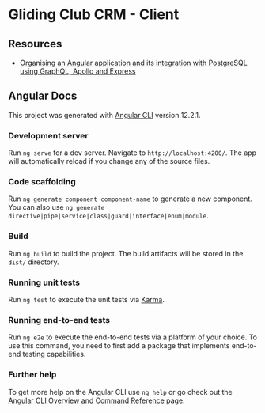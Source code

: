 # Gliding Club CRM - Client

## Resources
- [Organising an Angular application and its integration with PostgreSQL using GraphQL, Apollo and Express](https://medium.com/swlh/organising-angular-application-using-postgresql-with-graphql-and-apollo-444-5f44af7feadd)

## Angular Docs

This project was generated with [Angular CLI](https://github.com/angular/angular-cli) version 12.2.1.

### Development server

Run `ng serve` for a dev server. Navigate to `http://localhost:4200/`. The app will automatically reload if you change any of the source files.

### Code scaffolding

Run `ng generate component component-name` to generate a new component. You can also use `ng generate directive|pipe|service|class|guard|interface|enum|module`.

### Build

Run `ng build` to build the project. The build artifacts will be stored in the `dist/` directory.

### Running unit tests

Run `ng test` to execute the unit tests via [Karma](https://karma-runner.github.io).

### Running end-to-end tests

Run `ng e2e` to execute the end-to-end tests via a platform of your choice. To use this command, you need to first add a package that implements end-to-end testing capabilities.

### Further help

To get more help on the Angular CLI use `ng help` or go check out the [Angular CLI Overview and Command Reference](https://angular.io/cli) page.
